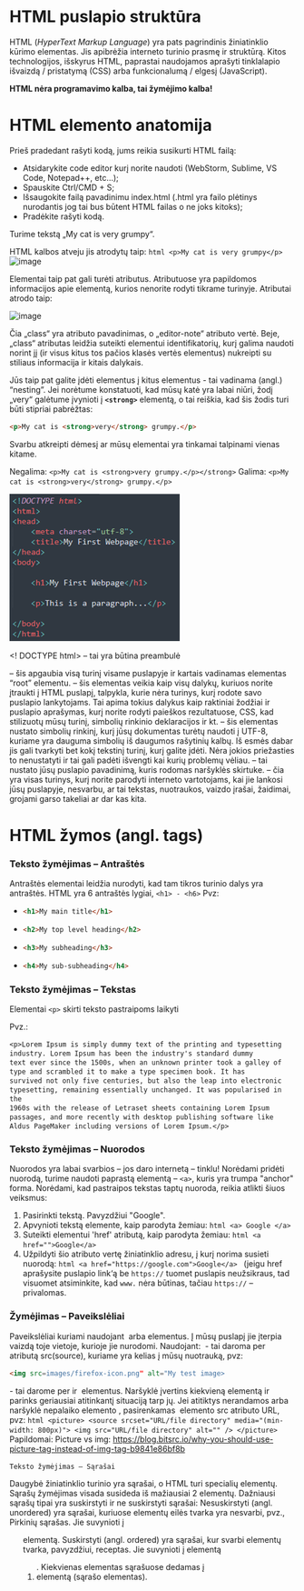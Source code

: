 # HTML puslapio struktūra
HTML (*HyperText Markup Language*) yra pats pagrindinis žiniatinklio kūrimo elementas. Jis apibrėžia interneto turinio prasmę ir struktūrą. Kitos technologijos, išskyrus HTML, paprastai naudojamos aprašyti tinklalapio išvaizdą / pristatymą (CSS) arba funkcionalumą / elgesį (JavaScript).

**HTML nėra programavimo kalba, tai žymėjimo kalba!**

# HTML elemento anatomija
Prieš pradedant rašyti kodą, jums reikia susikurti HTML failą:
* Atsidarykite code editor kurį norite naudoti (WebStorm, Sublime, VS Code, Notepad++, etc…);
* Spauskite Ctrl/CMD + S;
* Išsaugokite failą pavadinimu index.html (.html yra failo plėtinys nurodantis jog tai bus būtent HTML  failas o ne joks kitoks);
* Pradėkite rašyti kodą.

Turime tekstą „My cat is very grumpy“. 

HTML kalbos atveju jis atrodytų taip:
```html <p>My cat is very grumpy</p> ```
![image](https://github.com/StasysC/Python-2lvl/blob/master/Django/HTML/Grumpy_cat.png)

Elementai taip pat gali turėti atributus. Atributuose yra papildomos informacijos apie elementą, kurios nenorite rodyti tikrame turinyje. Atributai atrodo taip:

![image](https://github.com/StasysC/Python-2lvl/blob/master/Django/HTML/class.png)

Čia „class“ yra atributo pavadinimas, o „editor-note“ atributo vertė. Beje, „class“ atributas leidžia suteikti elementui identifikatorių, kurį galima naudoti norint jį (ir visus kitus tos pačios klasės vertės elementus) nukreipti su stiliaus informacija ir kitais dalykais.

Jūs taip pat galite įdėti elementus į kitus elementus - tai vadinama (angl.) “nesting”. Jei norėtume konstatuoti, kad mūsų katė yra labai niūri, žodį „very“ galėtume įvynioti į **```<strong>```** elementą, o tai reiškia, kad šis žodis turi būti stipriai pabrėžtas:
```html
<p>My cat is <strong>very</strong> grumpy.</p>
```
Svarbu atkreipti dėmesį ar mūsų elementai yra tinkamai talpinami vienas kitame.

Negalima: ```<p>My cat is <strong>very grumpy.</p></strong>```
Galima: ```<p>My cat is <strong>very</strong> grumpy.</p>```

![image](https://github.com/StasysC/Python-2lvl/blob/master/Django/HTML/htm_struct.png)

<! DOCTYPE html> – tai yra būtina preambulė
<html> </html> – šis apgaubia visą turinį visame puslapyje ir kartais vadinamas elementas “root” elementu.
<head> </head> – šis elementas veikia kaip visų dalykų, kuriuos norite įtraukti į HTML puslapį, talpykla, kurie nėra turinys, kurį rodote savo puslapio lankytojams. Tai apima tokius dalykus kaip raktiniai žodžiai ir puslapio aprašymas, kurį norite rodyti paieškos rezultatuose, CSS, kad stilizuotų mūsų turinį, simbolių rinkinio deklaracijos ir kt.
<meta charset = "utf-8"> – šis elementas nustato simbolių rinkinį, kurį jūsų dokumentas turėtų naudoti į UTF-8, kuriame yra dauguma simbolių iš daugumos rašytinių kalbų. Iš esmės dabar jis gali tvarkyti bet kokį tekstinį turinį, kurį galite įdėti. Nėra jokios priežasties to nenustatyti ir tai gali padėti išvengti kai kurių problemų vėliau.
<title> </title> – tai nustato jūsų puslapio pavadinimą, kuris rodomas naršyklės skirtuke.
<body> </body> – čia yra visas turinys, kurį norite parodyti interneto vartotojams, kai jie lankosi jūsų puslapyje, nesvarbu, ar tai tekstas, nuotraukos, vaizdo įrašai, žaidimai, grojami garso takeliai ar dar kas kita.

# HTML žymos (angl. tags)
### Teksto žymėjimas – Antraštės
Antraštės elementai leidžia nurodyti, kad tam tikros turinio dalys yra antraštės. HTML yra 6 antraštės lygiai, ```<h1> - <h6>```
Pvz:
* ```html
  <h1>My main title</h1>
  ```
* ```html
  <h2>My top level heading</h2>
  ```
* ```html
  <h3>My subheading</h3>
  ```
* ```html
  <h4>My sub-subheading</h4> 
  ```


### Teksto žymėjimas – Tekstas
Elementai ```<p>``` skirti teksto pastraipoms laikyti

Pvz.:  
```
<p>Lorem Ipsum is simply dummy text of the printing and typesetting industry. Lorem Ipsum has been the industry's standard dummy
text ever since the 1500s, when an unknown printer took a galley of type and scrambled it to make a type specimen book. It has
survived not only five centuries, but also the leap into electronic typesetting, remaining essentially unchanged. It was popularised in the
1960s with the release of Letraset sheets containing Lorem Ipsum passages, and more recently with desktop publishing software like
Aldus PageMaker including versions of Lorem Ipsum.</p>
```
  
### Teksto žymėjimas – Nuorodos
Nuorodos yra labai svarbios – jos daro internetą – tinklu! Norėdami pridėti nuorodą, turime naudoti paprastą elementą – ```<a>```, kuris yra trumpa "anchor" forma. Norėdami, kad pastraipos tekstas taptų nuoroda, reikia atlikti šiuos veiksmus:
1. Pasirinkti tekstą. Pavyzdžiui "Google".
2. Apvynioti tekstą <a> elemente, kaip parodyta žemiau:
```html <a> Google </a> ```
3. Suteikti elementui <a> 'href' atributą, kaip parodyta žemiau:
```html <a href="">Google</a> ```
4. Užpildyti šio atributo vertę žiniatinklio adresu, į kurį norima susieti nuorodą:
```html <a href="https://google.com">Google</a> ``` (jeigu href aprašysite puslapio link‘ą be ```https://``` tuomet puslapis neužsikraus, tad
visuomet atsiminkite, kad ```www.``` nėra būtinas, tačiau ```https://``` – privalomas.
  
### Žymėjimas – Paveikslėliai
Paveikslėliai kuriami naudojant <img> arba <picture> elementus. Į mūsų puslapį jie įterpia vaizdą toje vietoje, kurioje jie nurodomi.
  Naudojant:
  <img> - tai daroma per atributą src(source), kuriame yra kelias į mūsų nuotrauką, pvz:
  ```html
  <img src=images/firefox-icon.png" alt="My test image> 
  ```
  <picture> - tai darome per <source> ir <img> elementus. Naršyklė įvertins kiekvieną <source> elementą ir parinks geriausiai atitinkantį situaciją tarp jų. Jei atitiktys nerandamos arba naršyklė nepalaiko elemento <picture>, pasirenkamas <img> elemento src atributo URL, pvz: 
    ```html
    <picture>
      <source srcset="URL/file directory" media="(min-width: 800px)">
      <img src="URL/file directory" alt="" />
    </picture>
    ```
 Papildomai:
Picture vs img: https://blog.bitsrc.io/why-you-should-use-picture-tag-instead-of-img-tag-b9841e86bf8b

    Teksto žymėjimas – Sąrašai
Daugybė žiniatinklio turinio yra sąrašai, o HTML turi specialių elementų. Sąrašų žymėjimas visada susideda iš mažiausiai 2 elementų. Dažniausi sąrašų tipai yra suskirstyti ir ne suskirstyti sąrašai:
Nesuskirstyti (angl. unordered) yra sąrašai, kuriuose elementų eilės tvarka yra nesvarbi, pvz., Pirkinių sąrašas. Jie suvynioti į
<ul> elementą.
  Suskirstyti (angl. ordered) yra sąrašai, kur svarbi elementų tvarka, pavyzdžiui, receptas. Jie suvynioti į elementą <ol>.
  Kiekvienas elementas sąrašuose dedamas į <li> elementą	(sąrašo elementas).


